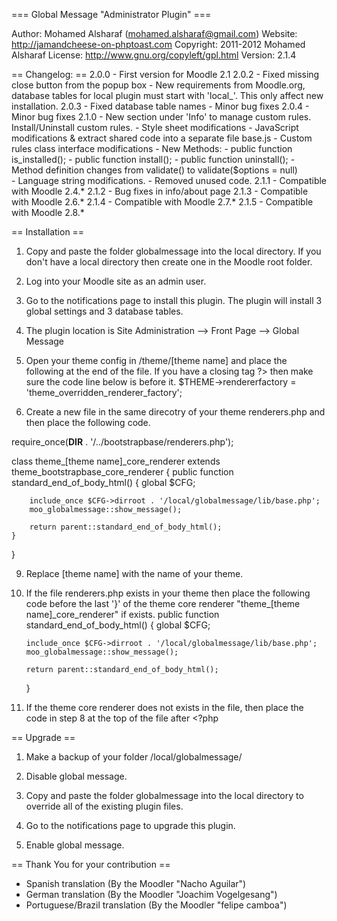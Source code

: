 === Global Message "Administrator Plugin" ===

Author:    Mohamed Alsharaf (mohamed.alsharaf@gmail.com)
Website:   http://jamandcheese-on-phptoast.com
Copyright: 2011-2012 Mohamed Alsharaf
License:   http://www.gnu.org/copyleft/gpl.html
Version:   2.1.4

== Changelog: ==
2.0.0 - First version for Moodle 2.1
2.0.2 - Fixed missing close button from the popup box
      - New requirements from Moodle.org, database tables for local plugin must start with 'local_'. This only affect new installation.
2.0.3 - Fixed database table names
      - Minor bug fixes
2.0.4 - Minor bug fixes
2.1.0 - New section under 'Info' to manage custom rules. Install/Uninstall custom rules.
      - Style sheet modifications
      - JavaScript modifications & extract shared code into a separate file base.js
      - Custom rules class interface modifications
        - New Methods:
            - public function is_installed();
            - public function install();
            - public function uninstall();
        - Method definition changes from validate() to validate($options = null)  
      - Language string modifications.
      - Removed unused code.
2.1.1 - Compatible with Moodle 2.4.*
2.1.2 - Bug fixes in info/about page
2.1.3 - Compatible with Moodle 2.6.*
2.1.4 - Compatible with Moodle 2.7.*
2.1.5 - Compatible with Moodle 2.8.*

== Installation ==
1. Copy and paste the folder globalmessage into the local directory. If you don't have a local directory then create one in the Moodle root folder.

2. Log into your Moodle site as an admin user.

3. Go to the notifications page to install this plugin. The plugin will install 3 global settings and 3 database tables.

4. The plugin location is Site Administration --> Front Page --> Global Message

7. Open your theme config in /theme/[theme name] and place the following at the end of the file. If you have a closing tag ?> then make sure the code line below is before it.
$THEME->rendererfactory = 'theme_overridden_renderer_factory';

8. Create a new file in the same direcotry of your theme renderers.php and then place the following code.

require_once(__DIR__ . '/../bootstrapbase/renderers.php');

class theme_[theme name]_core_renderer extends theme_bootstrapbase_core_renderer
{
    public function standard_end_of_body_html() {
        global $CFG;

        include_once $CFG->dirroot . '/local/globalmessage/lib/base.php';
        moo_globalmessage::show_message();

        return parent::standard_end_of_body_html();
    }
}

9. Replace [theme name] with the name of your theme.
10. If the file renderers.php exists in your theme then place the following code before the last '}' of the theme core renderer "theme_[theme name]_core_renderer" if exists.
    public function standard_end_of_body_html() {
        global $CFG;

        include_once $CFG->dirroot . '/local/globalmessage/lib/base.php';
        moo_globalmessage::show_message();

        return parent::standard_end_of_body_html();
    }
10. If the theme core renderer does not exists in the file, then place the code in step 8 at the top of the file after <?php

== Upgrade ==

1. Make a backup of your folder /local/globalmessage/

2. Disable global message.

2. Copy and paste the folder globalmessage into the local directory to override all of the existing plugin files.

3. Go to the notifications page to upgrade this plugin.

4. Enable global message.

== Thank You for your contribution ==

- Spanish translation (By the Moodler "Nacho Aguilar")
- German translation (By the Moodler "Joachim Vogelgesang")
- Portuguese/Brazil translation (By the Moodler "felipe camboa")
